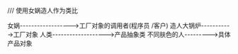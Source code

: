 ///
使用女娲造人作为类比

女娲------------------>工厂对象的调用者(程序员 /客户)
造人大锅炉----------->工厂对象
人类------------------->产品抽象类
不同肤色的人--------->具体产品对象
